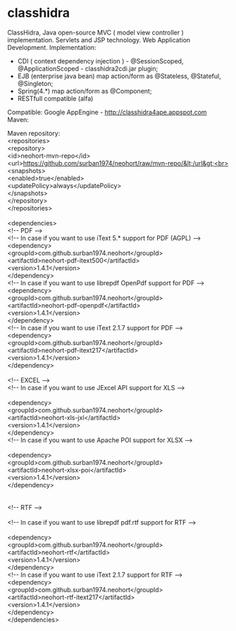 classhidra
=======

ClassHidra, Java open-source MVC ( model view controller ) implementation.
Servlets and JSP technology.
Web Application Development.
Implementation:
- CDI ( context dependency injection ) - @SessionScoped, @ApplicationScoped - classhidra2cdi.jar plugin;
- EJB (enterprise java bean) map action/form as @Stateless, @Stateful, @Singleton;
- Spring(4.*) map action/form as @Component;  
- RESTfull compatible (alfa)

Compatible:
Google AppEngine - http://classhidra4ape.appspot.com 
<br>
Maven:<br>

Maven repository:<br>
&lt;repositories&gt;<br>
&#9;	&lt;repository&gt;<br>
&#9;&#9;	&lt;id&gt;neohort-mvn-repo&lt;/id&gt;<br>
&#9;&#9;	&lt;url&gt;https://github.com/surban1974/neohort/raw/mvn-repo/&lt;/url&gt;<br>
&#9;&#9;	&lt;snapshots&gt;<br>
&#9;&#9;&#9;		&lt;enabled&gt;true&lt;/enabled&gt;<br>
&#9;&#9;&#9;		&lt;updatePolicy&gt;always&lt;/updatePolicy&gt;<br>
&#9;&#9;	&lt;/snapshots&gt;<br>
&#9;	&lt;/repository&gt;<br>
&lt;/repositories&gt;<br> 
<br>
&lt;dependencies&gt;<br> 
&lt;!-- PDF --&gt;<br>
&lt;!-- In case if you want to use iText 5.* support for PDF (AGPL) --&gt;<br>
&#9;	&lt;dependency&gt;<br>
&#9;&#9;	&lt;groupId&gt;com.github.surban1974.neohort&lt;/groupId&gt;<br>
&#9;&#9;	&lt;artifactId&gt;neohort-pdf-itext500&lt;/artifactId&gt;<br>
&#9;&#9;	&lt;version&gt;1.4.1&lt;/version&gt;<br>
&#9;	&lt;/dependency&gt;<br>
&lt;!-- In case if you want to use librepdf OpenPdf support for PDF --&gt;<br>
&#9;	&lt;dependency&gt;<br>
&#9;&#9;	&lt;groupId&gt;com.github.surban1974.neohort&lt;/groupId&gt;<br>
&#9;&#9;	&lt;artifactId&gt;neohort-pdf-openpdf&lt;/artifactId&gt;<br>
&#9;&#9;	&lt;version&gt;1.4.1&lt;/version&gt;<br>
&#9;	&lt;/dependency&gt;<br>
&lt;!-- In case if you want to use iText 2.1.7 support for PDF --&gt;<br>
&#9;	&lt;dependency&gt;<br>
&#9;&#9;	&lt;groupId&gt;com.github.surban1974.neohort&lt;/groupId&gt;<br>
&#9;&#9;	&lt;artifactId&gt;neohort-pdf-itext217&lt;/artifactId&gt;<br>
&#9;&#9;	&lt;version&gt;1.4.1&lt;/version&gt;<br>
&#9;	&lt;/dependency&gt;<br>
<br>
&lt;!-- EXCEL --&gt;<br>
&lt;!-- In case if you want to use JExcel API support for XLS --&gt;<br>	
&#9;	&lt;dependency&gt;<br>
&#9;&#9;	&lt;groupId&gt;com.github.surban1974.neohort&lt;/groupId&gt;<br>
&#9;&#9;	&lt;artifactId&gt;neohort-xls-jxl&lt;/artifactId&gt;<br>
&#9;&#9;	&lt;version&gt;1.4.1&lt;/version&gt;<br>
&#9;	&lt;/dependency&gt;<br>
&lt;!-- In case if you want to use Apache POI support for XLSX --&gt;<br>	
&#9;	&lt;dependency&gt;<br>
&#9;&#9;	&lt;groupId&gt;com.github.surban1974.neohort&lt;/groupId&gt;<br>
&#9;&#9;	&lt;artifactId&gt;neohort-xlsx-poi&lt;/artifactId&gt;<br>
&#9;&#9;	&lt;version&gt;1.4.1&lt;/version&gt;<br>
&#9;	&lt;/dependency&gt;<br>
<br>	
&lt;!-- RTF --&gt;<br>	
&lt;!-- In case if you want to use librepdf pdf.rtf support for RTF --&gt;<br>	
&#9;	&lt;dependency&gt;<br>
&#9;&#9;	&lt;groupId&gt;com.github.surban1974.neohort&lt;/groupId&gt;<br>
&#9;&#9;	&lt;artifactId&gt;neohort-rtf&lt;/artifactId&gt;<br>
&#9;&#9;	&lt;version&gt;1.4.1&lt;/version&gt;<br>
&#9;	&lt;/dependency&gt;<br>
&lt;!-- In case if you want to use iText 2.1.7 support for RTF --&gt;<br>
&#9;	&lt;dependency&gt;<br>
&#9;&#9;	&lt;groupId&gt;com.github.surban1974.neohort&lt;/groupId&gt;<br>
&#9;&#9;	&lt;artifactId&gt;neohort-rtf-itext217&lt;/artifactId&gt;<br>
&#9;&#9;	&lt;version&gt;1.4.1&lt;/version&gt;<br>
&#9;	&lt;/dependency&gt;<br>	
&lt;/dependencies&gt;   
